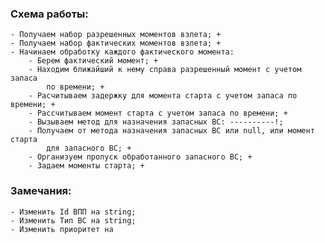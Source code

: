 ﻿### Схема работы:
    - Получаем набор разрешенных моментов взлета; +
    - Получаем набор фактических моментов взлета; +
    - Начинаем обработку каждого фактического момента:
        - Берем фактический момент; +
        - Находим ближайший к нему справа разрешенный момент с учетом запаса 
            по времени; +
        - Расчитываем задержку для момента старта с учетом запаса по времени; +
        - Рассчитываем момент старта с учетом запаса по времени; +
        - Вызываем метод для назначения запасных ВС: ----------!;
        - Получаем от метода назначения запасных ВС или null, или момент старта
            для запасного ВС; +
        - Организуем пропуск обработанного запасного ВС; +
        - Задаем моменты старта; +
            
### Замечания:
    - Изменить Id ВПП на string;
    - Изменить Тип ВС на string;
    - Изменить приоритет на 